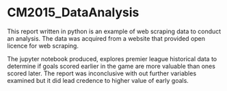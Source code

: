 # CM2015_DataAnalysis
This report written in python is an example of web scraping data to conduct an analysis. The data was acquired from a website that provided open licence for web scraping.

The jupyter notebook produced, explores premier league historical data to determine if goals scored earlier in the game are more valuable than ones scored later. The report was inconclusive with out further variables examined but it did lead credence to higher value of early goals.
